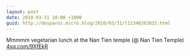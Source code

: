 ```yaml
---
layout: post
date: 2010-03-31 10:00 +1000
guid: http://desparoz.micro.blog/2010/03/31/t11340263032.html
---
```

Mmmmm vegetarian lunch at the Nan Tien temple (@ Nan Tien Temple) [4sq.com/9XfEkR](http://4sq.com/9XfEkR)
